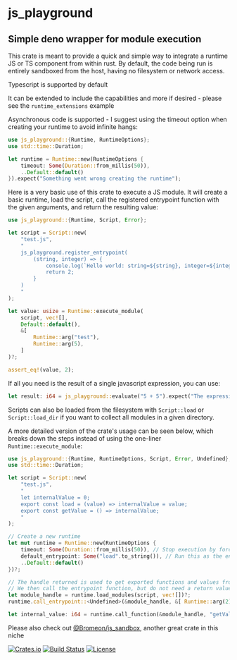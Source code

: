 # js_playground

## Simple deno wrapper for module execution

This crate is meant to provide a quick and simple way to integrate a runtime JS or TS component from within rust.
By default, the code being run is entirely sandboxed from the host, having no filesystem or network access.

Typescript is supported by default

It can be extended to include the capabilities and more if desired - please see the `runtime_extensions` example

Asynchronous code is supported - I suggest using the timeout option when creating your runtime to avoid infinite hangs:
```rust
use js_playground::{Runtime, RuntimeOptions};
use std::time::Duration;

let runtime = Runtime::new(RuntimeOptions {
    timeout: Some(Duration::from_millis(50)),
    ..Default::default()
}).expect("Something went wrong creating the runtime");
```

Here is a very basic use of this crate to execute a JS module. It will create a basic runtime, load the script,
call the registered entrypoint function with the given arguments, and return the resulting value:
```rust
use js_playground::{Runtime, Script, Error};

let script = Script::new(
    "test.js",
    "
    js_playground.register_entrypoint(
        (string, integer) => {
            console.log(`Hello world: string=${string}, integer=${integer}`);
            return 2;
        }
    )
    "
);

let value: usize = Runtime::execute_module(
    script, vec![],
    Default::default(),
    &[
        Runtime::arg("test"),
        Runtime::arg(5),
    ]
)?;

assert_eq!(value, 2);
```

If all you need is the result of a single javascript expression, you can use:
```rust
let result: i64 = js_playground::evaluate("5 + 5").expect("The expression was invalid!");
```

Scripts can also be loaded from the filesystem with `Script::load` or `Script::load_dir` if you want to collect all modules in a given directory.

A more detailed version of the crate's usage can be seen below, which breaks down the steps instead of using the one-liner `Runtime::execute_module`:
```rust
use js_playground::{Runtime, RuntimeOptions, Script, Error, Undefined};
use std::time::Duration;

let script = Script::new(
    "test.js",
    "
    let internalValue = 0;
    export const load = (value) => internalValue = value;
    export const getValue = () => internalValue;
    "
);

// Create a new runtime
let mut runtime = Runtime::new(RuntimeOptions {
    timeout: Some(Duration::from_millis(50)), // Stop execution by force after 50ms
    default_entrypoint: Some("load".to_string()), // Run this as the entrypoint function if none is registered
    ..Default::default()
})?;

// The handle returned is used to get exported functions and values from that module.
// We then call the entrypoint function, but do not need a return value.
let module_handle = runtime.load_modules(script, vec![])?;
runtime.call_entrypoint::<Undefined>(&module_handle, &[ Runtime::arg(2) ])?;

let internal_value: i64 = runtime.call_function(&module_handle, "getValue", Runtime::EMPTY_ARGS)?;
```

Please also check out [@Bromeon/js_sandbox](https://github.com/Bromeon/js-sandbox), another great crate in this niche

[![Crates.io](https://img.shields.io/crates/v/js-playground.svg)](https://crates.io/crates/js-playground)
[![Build Status](https://github.com/rscarson/js-playground/workflows/Rust/badge.svg)](https://github.com/rscarson/js-playground/actions?workflow=Rust)
[![License](https://img.shields.io/badge/license-MIT-blue.svg)](https://raw.githubusercontent.com/rscarson/js-playground/master/LICENSE)

